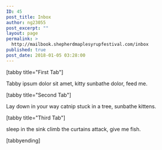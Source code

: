 ```yaml
---
ID: 45
post_title: Inbox
author: ng23055
post_excerpt: ""
layout: page
permalink: >
  http://mailbook.shepherdmaplesyrupfestival.com/inbox
published: true
post_date: 2018-01-05 03:28:00
---
```

[tabby title="First Tab"]

Tabby ipsum dolor sit amet, kitty sunbathe dolor, feed me.

[tabby title="Second Tab"]

Lay down in your way catnip stuck in a tree, sunbathe kittens.

[tabby title="Third Tab"]

sleep in the sink climb the curtains attack, give me fish.

[tabbyending]